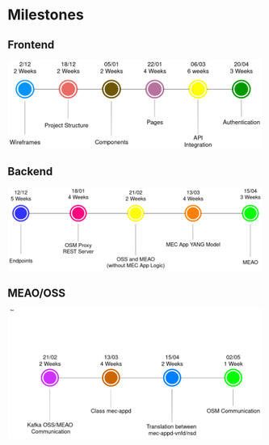 # Milestones

## Frontend

![Milestones Frontend](./images/milestones_frontend.png)

## Backend

![Milestones ](images/milestones_backend.png)

## MEAO/OSS

![Milestones ](images/milestone_oss_meao.png)
